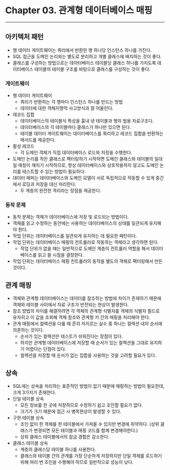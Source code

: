 # Chapter 03. 관계형 데이터베이스 매핑
- - -

## 아키텍처 패턴
* 행 데이터 게이트웨이는 쿼리에서 반환한 행 하나당 인스턴스 하나를 가진다.
* SQL 접근을 도메인 논리와는 별도로 분리하고 개별 클래스에 배치하는 것이 좋다.
* 클래스를 구성하는 방법으로는 데이터베이스 테이블당 클래스 하나를 가지도록 데이터베이스 테이블의 테이블 구조를 바탕으로 클래스를 구성하는 것이 좋다.

### 게이트웨이
* 행 데이터 게이트웨이
  * 쿼리가 반환하는 각 행마다 인스턴스 하나를 만드는 방법
  * 데이터에 대한 객체지향적 사고방식과 잘 어울린다.
* 레코드 집합
  * 데이터베이스의 테이블식 특성을 흉내 낸 테이블과 행의 범용 자료구조다.
  * 데이터베이스의 각 테이블마다 클래스가 하나만 있으면 된다.
  * 테이블 데이터 게이트웨이는 데이터베이스를 쿼리하고 레코드 집합을 반환하는 메서드를 제공한다.
* 활성 레코드
  * 각 도메인 객체가 직접 데이터베이스 로드와 저장을 수행한다.
* 도메인 논리를 작은 클래스로 팩터링하기 시작하면 도메인 클래스와 테이블의 일대일 매칭이 깨지기 시작하므로, 항상 데이터베이스와 상호작용하지 않고도 도메인 논리를 테스트할 수 있는 방법이 필요하다.
* 데이터 매퍼는 데이터베이스와 도메인 모델이 서로 독립적으로 작동할 수 있게 중간에서 로딩과 저장을 대신 처리한다.
  * 두 계층의 완전한 격리라는 장점을 제공한다.

### 동작 문제
* 동작 문제는 객체가 데이터베이스에 저장 및 로드되는 방법이다.
* 객체를 읽고 수정하는 동안에는 사용하는 데이터베이스의 상태를 일관되게 유지해야 한다.
* 작업 단위는 데이터베이스를 일관되게 유지하는 데 필요한 패턴이다.
* 작업 단위는 데이터베이스 매핑의 컨트롤러로 작동하는 객체라고 생각하면 된다.
  * 작업 단위가 없을 때는 일반적으로 도메인 계층이 컨트롤러 역할을 해서 데이터베이스를 읽고 쓸 시점을 결정한다.
* 작업 단위는 데이터베이스 매핑 컨트롤러의 동작을 별도의 객체로 팩터링해서 만든 것이다.

## 관계 매핑
* 객체와 관계형 데이터베이스는 데이터를 참조하는 방법에 차이가 존재하기 때문에 객체와 테이블 사이에서 자료 구조가 반전되는 현상이 발생한다.
* 참조 방법의 차이를 해결하려면 각 객체의 관계형 식별자를 객체의 식별자 필드로 유자히고 이 값을 조회해 객체 참조와 관계형 키 간의 매핑을 처리해야 한다.
* 관계 매핑에서 컬렉션을 다룰 때 흔히 저지르는 실수 중 하나는 컬렉션 내의 순서에 의존하는 것이다.
  * 순서가 있는 컬렉션은 테스트가 쉬워진다는 장점이 있다.
  * 하지만 관계형 데이터베이스에 저장할 때 순서가 있는 컬렉션을 그대로 유지하기 어렵다는 단점이 있다.
  * 컬렉션을 저장할 때 순서가 없는 집합을 사용하는 것을 고려할 필요가 있다.

## 상속
* SQL에는 상속을 처리하는 표준적인 방법이 없기 때문에 매핑하는 방법이 필요한데, 크게 3가지가 존재한다.
* 단일 테이블 상속
  * 모든 정보를 한 곳에 저장하므로 수정하기 쉽고 조인할 필요가 없다.
  * 크기가 크기 때문에 접근 시 병목현상이 발생할 수 있다.
* 구현 테이블 상속
  * 조인 없이 한 객체를 한 테이블에서 가져올 수 있지만 변경에 취약하다. (상위 클래스가 변경되면 모든 테이블과 매핑 코드를 함께 변경해야한다.)
  * 상위 클래스 테이블에서의 잠금 경합은 감소한다.
* 클래스 테이블 상속
  * 계층의 클래스당 테이블 하나를 사용한다.
  * 클래스와 테이블 간의 관계를 가장 단순하게 저장하지만 단일 객체를 로드하기 위해 여러 번 조인을 수행해야 하므로 일반적으로 성능이 낮다.
